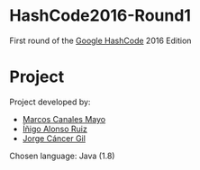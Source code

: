 # HashCode2016-Round1
First round of the [Google HashCode](https://hashcode.withgoogle.com) 2016 Edition

# Project
Project developed by:
* [Marcos Canales Mayo](https://github.com/MarcosCM)
* [Íñigo Alonso Ruiz](https://github.com/Shathe)
* [Jorge Cáncer Gil](https://github.com/jorcox)

Chosen language: Java (1.8)
